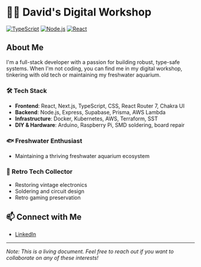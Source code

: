 # 👨‍💻 David's Digital Workshop

[![TypeScript](https://img.shields.io/badge/TypeScript-3178C6?style=for-the-badge&logo=typescript&logoColor=white)](https://www.typescriptlang.org/)
[![Node.js](https://img.shields.io/badge/Node.js-339933?style=for-the-badge&logo=node.js&logoColor=white)](https://nodejs.org/)
[![React](https://img.shields.io/badge/React-61DAFB?style=for-the-badge&logo=react&logoColor=black)](https://reactjs.org/)

## About Me

I'm a full-stack developer with a passion for building robust, type-safe systems. When I'm not coding, you can find me in my digital workshop, tinkering with old tech or maintaining my freshwater aquarium.

### 🛠️ Tech Stack
- **Frontend**: React, Next.js, TypeScript, CSS, React Router 7, Chakra UI
- **Backend**: Node.js, Express, Supabase, Prisma, AWS Lambda
- **Infrastructure**: Docker, Kubernetes, AWS, Terraform, SST
- **DIY & Hardware**: Arduino, Raspberry Pi, SMD soldering, board repair

### 🐟 Freshwater Enthusiast
- Maintaining a thriving freshwater aquarium ecosystem

### 🔧 Retro Tech Collector
- Restoring vintage electronics
- Soldering and circuit design
- Retro gaming preservation


## 📫 Connect with Me
- [LinkedIn](https://linkedin.com/in/emanueldavid137)

---

*Note: This is a living document. Feel free to reach out if you want to collaborate on any of these interests!*
